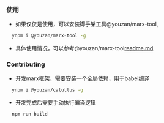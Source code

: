 ### 使用
- 如果仅仅是使用，可以安装脚手架工具@youzan/marx-tool,
```bash
  ynpm i @youzan/marx-tool -g
```
- 具体使用情况，可以参考@youzan/marx-tool[readme.md](http://gitlab.qima-inc.com/enable-platform/marx-tool)

### Contributing
- 开发marx框架，需要安装一个全局依赖，用于babel编译
```bash
  ynpm i @youzan/catullus -g
```
- 开发完成后需要手动执行编译逻辑
```bash
  npm run build
```
